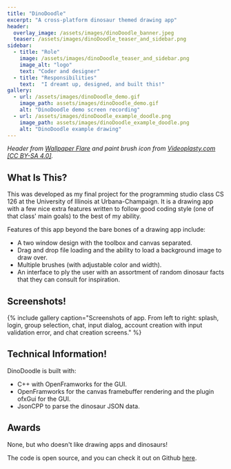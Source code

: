 ```yaml
---
title: "DinoDoodle"
excerpt: "A cross-platform dinosaur themed drawing app"
header:
  overlay_image: /assets/images/dinoDoodle_banner.jpeg
  teaser: /assets/images/dinoDoodle_teaser_and_sidebar.png
sidebar:
  - title: "Role"
    image: /assets/images/dinoDoodle_teaser_and_sidebar.png
    image_alt: "logo"
    text: "Coder and designer"
  - title: "Responsibilities"
    text:  "I dreamt up, designed, and built this!"
gallery:
  - url: /assets/images/dinoDoodle_demo.gif
    image_path: assets/images/dinoDoodle_demo.gif
    alt: "DinoDoodle demo screen recording"
  - url: /assets/images/dinoDoodle_example_doodle.png
    image_path: assets/images/dinoDoodle_example_doodle.png
    alt: "DinoDoodle example drawing"
---
```

*Header from [Wallpaper Flare](https://www.wallpaperflare.com) and paint brush icon from [Videoplasty.com [CC BY-SA 4.0]](https://creativecommons.org/licenses/by-sa/4.0).*

## What Is This?
This was developed as my final project for the programming studio class CS 126
at the University of Illinois at Urbana-Champaign. It is a drawing app with a
few nice extra features written to follow good coding style (one of that class'
main goals) to the best of my ability.

Features of this app beyond the bare bones of a drawing app include:
  * A two window design with the toolbox and canvas separated.
  * Drag and drop file loading and the ability to load a background image to draw over.
  * Multiple brushes (with adjustable color and width).
  * An interface to ply the user with an assortment of random dinosaur facts
  that they can consult for inspiration.

## Screenshots!
{% include gallery caption="Screenshots of app. From left to right: splash, login, group selection, chat, input dialog, account creation with input validation error, and chat creation screens." %}

## Technical Information!
DinoDoodle is built with:
  * C++ with OpenFramworks for the GUI.
  * OpenFramworks for the canvas framebuffer rendering and the plugin ofxGui for
  the GUI.
  * JsonCPP to parse the dinosaur JSON data.

## Awards
None, but who doesn't like drawing apps and dinosaurs!

The code is open source, and you can check it out on Github [here](https://github.com/FakeNameSE/iFeel).
